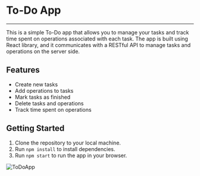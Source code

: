 # To-Do App
***
This is a simple To-Do app that allows you to manage your tasks and track time spent on operations associated with each task. 
The app is built using React library, and it communicates with a RESTful API to manage tasks and operations on the server side.

## Features

- Create new tasks
- Add operations to tasks
- Mark tasks as finished
- Delete tasks and operations
- Track time spent on operations

## Getting Started

1. Clone the repository to your local machine.
2. Run `npm install` to install dependencies.
3. Run `npm start` to run the app in your browser.

![ToDoApp](https://github.com/saradonin/ToDoApp/assets/124811561/07134906-89ad-4ca5-8ec7-8bcdeb3c016c)

